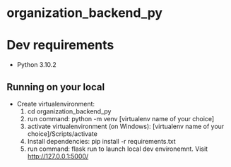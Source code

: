 # organization_backend_py

# Dev requirements
 - Python 3.10.2
 ## Running on your local
- Create virtualenvironment:
    1. cd organization_backend_py
    2. run command: python -m venv [virtualenv name of your choice] 
    3. activate virtualenvironment (on Windows): [virtualenv name of your choice]/Scripts/activate
    4. Install dependencies: pip install -r requirements.txt
    5. run command: flask run to launch local dev environemnt. Visit http://127.0.0.1:5000/
    
